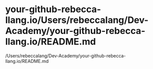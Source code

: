 # your-github-rebecca-llang.io/Users/rebeccalang/Dev-Academy/your-github-rebecca-llang.io/README.md
/Users/rebeccalang/Dev-Academy/your-github-rebecca-llang.io/README.md